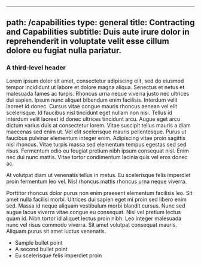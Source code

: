 ---
path: /capabilities
type: general
title: Contracting and Capabilities
subtitle: Duis aute irure dolor in reprehenderit in voluptate velit esse cillum dolore eu fugiat nulla pariatur. 
----------------------------------------------------------------------------------------------------------------

### A third-level header
Lorem ipsum dolor sit amet, consectetur adipiscing elit, sed do eiusmod tempor incididunt ut labore et dolore magna aliqua. Senectus et netus et malesuada fames ac turpis. Rhoncus urna neque viverra justo nec ultrices dui sapien. Ipsum nunc aliquet bibendum enim facilisis. Interdum velit laoreet id donec. Cursus vitae congue mauris rhoncus aenean vel elit scelerisque. Id faucibus nisl tincidunt eget nullam non nisi. Tellus id interdum velit laoreet id donec ultrices tincidunt arcu. Augue eget arcu dictum varius duis at consectetur lorem. Vitae suscipit tellus mauris a diam maecenas sed enim ut. Vel elit scelerisque mauris pellentesque. Purus ut faucibus pulvinar elementum integer enim. Adipiscing vitae proin sagittis nisl rhoncus. Vitae turpis massa sed elementum tempus egestas sed sed risus. Fermentum odio eu feugiat pretium nibh ipsum consequat nisl. Enim nec dui nunc mattis. Vitae tortor condimentum lacinia quis vel eros donec ac.

At volutpat diam ut venenatis tellus in metus. Eu scelerisque felis imperdiet proin fermentum leo vel. Nisl rhoncus mattis rhoncus urna neque viverra. 

Porttitor rhoncus dolor purus non enim praesent elementum facilisis leo. Sit amet nulla facilisi morbi. Ultrices dui sapien eget mi proin sed libero enim sed. Massa id neque aliquam vestibulum morbi blandit cursus. Nunc sed augue lacus viverra vitae congue eu consequat. Nisl vel pretium lectus quam id. Nibh tortor id aliquet lectus proin nibh. Leo integer malesuada nunc vel risus commodo viverra. Sit amet volutpat consequat mauris. Aliquam purus sit amet luctus venenatis.

* Sample bullet point
* A second bullet point
* Eu scelerisque felis imperdiet proin